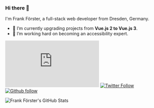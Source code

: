 ### Hi there 👋

I'm Frank Förster, a full-stack web developer from Dresden, Germany.

- 🔭 I’m currently upgrading projects from **Vue.js 2 to Vue.js 3**.
- 🌱 I’m working hard on becoming an accessibility expert.

[![Website](https://img.shields.io/website?label=🌐%20%20frankfoerster.com&style=flat-square&url=https%3A%2F%2Ffrankfoerster.com)](https://frankfoerster.com)
[![Twitter Follow](https://img.shields.io/twitter/follow/frfoerster?color=1da1f2&logo=twitter&style=flat-square)](https://twitter.com/frfoerster)
[![Github follow](https://img.shields.io/github/followers/frankfoerster?label=Follow&logo=github&style=flat-square)](https://github.com/frankfoerster)

![Frank Förster's GitHub Stats](https://github-readme-stats.vercel.app/api?username=frankfoerster&count_private=true&show_icons=true&bg_color=151f2a&icon_color=f3b712&title_color=f3b712&text_color=fcfcfd)
